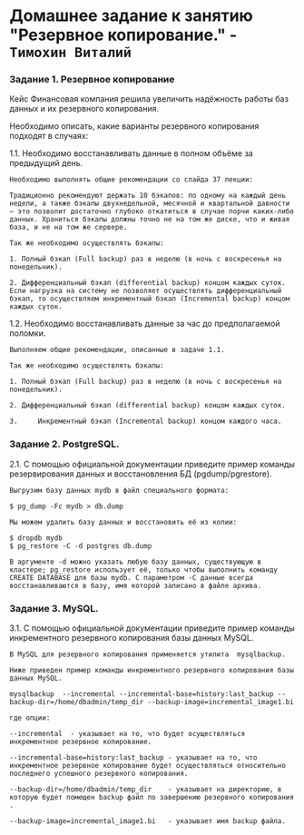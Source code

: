 # Домашнее задание к занятию "Резервное копирование." - `Тимохин Виталий`

### Задание 1. Резервное копирование

Кейс
Финансовая компания решила увеличить надёжность работы баз данных и их резервного копирования.

Необходимо описать, какие варианты резервного копирования подходят в случаях:

1.1. Необходимо восстанавливать данные в полном объёме за предыдущий день.

`Необходимо выполнять общие рекомендации со слайда 37 лекции: `

`Традиционно рекомендуют держать 10 бэкапов: по одному на каждый день недели, а также бэкапы двухнедельной, месячной и квартальной давности — это позволит достаточно глубоко откатиться в случае порчи каких-либо данных. Храниться бэкапы должны точно не на том же диске, что и живая база, и не на том же сервере.`

`Так же необходимо осуществлять бэкапы:`

`1.	Полный бэкап (Full backup) раз в неделю (в ночь с воскресенья на понедельник).`

`2.	Дифференциальный бэкап (differential backup) концом каждых суток. Если нагрузка на систему не позволяет осуществлять дифференциальный бэкап, то осуществляем инкрементный бэкап (Incremental backup) концом каждых суток.`

1.2. Необходимо восстанавливать данные за час до предполагаемой поломки.

`Выполняем общие рекомендации, описанные в задаче 1.1.`

`Так же необходимо осуществлять бэкапы:`

`1.	Полный бэкап (Full backup) раз в неделю (в ночь с воскресенья на понедельник).`

`2.	Дифференциальный бэкап (differential backup) концом каждых суток.`

`3. 	Инкрементный бэкап (Incremental backup) концом каждого часа.`

### Задание 2. PostgreSQL.

2.1. С помощью официальной документации приведите пример команды резервирования данных и восстановления БД (pgdump/pgrestore).

`Выгрузим базу данных mydb в файл специального формата:`

```
$ pg_dump -Fc mydb > db.dump
```

`Мы можем удалить базу данных и восстановить её из копии:`

```
$ dropdb mydb
$ pg_restore -C -d postgres db.dump
```

`В аргументе -d можно указать любую базу данных, существующую в кластере; pg_restore использует её, только чтобы выполнить команду CREATE DATABASE для базы mydb. С параметром -C данные всегда восстанавливаются в базу, имя которой записано в файле архива.`

### Задание 3. MySQL.

3.1. С помощью официальной документации приведите пример команды инкрементного резервного копирования базы данных MySQL.

`В MySQL для резервного копирования применяется утилита  mysqlbackup.`

`Ниже приведен пример команды инкрементного резервного копирования базы данных MySQL.`

```
mysqlbackup  --incremental --incremental-base=history:last_backup --backup-dir=/home/dbadmin/temp_dir --backup-image=incremental_image1.bi
``` 

`где опции:`

`--incremental	- указывает на то, что будет осуществляться инкрементное резервное копирование.`

`--incremental-base=history:last_backup	- указывает на то, что инкрементное резервное копирование будет осуществляться относительно последнего успешного резервного копирования.`

`--backup-dir=/home/dbadmin/temp_dir	- указывает на директорию, в которую будет помещен backup файл по завершению резервного копирования .`

`--backup-image=incremental_image1.bi	- указывает имя backup файла.`
